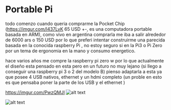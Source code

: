 # Portable Pi

todo comenzo cuando queria comprarme la Pocket Chip (https://imgur.com/l437LvK 65 USD +-, es una computadora portable basada en ARM), como vivo en argentina comprarla me iba a salir alrededor de 6000 ars o 150 USD por lo que preferi intentar construirme una parecida basada en la conocida raspberry Pi , no estoy seguro si en la Pi3 o Pi Zero por un tema de ergonomia en la mano y consumo energetico.

hace varios años me compre la raspberry pi zero w por lo que actualmente el diseño esta pensado en esta pero en un futuro no muy lejano (si llego a conseguir una raspberry pi 3 o 2 del modelo B) pienso adaptarla a esta ya que posee 4 USB nativos, ethernet y un hdmi completo (un proble en esto es que pensaba poner la parte de los USB y el ethernet )






https://imgur.com/PwzQMJI
![alt text](https://imgur.com/PwzQMJI)

![alt text](https://github.com/lukaneco/PortablePi/blob/master/piportable%20v7/scheenshots/portablePi%20v7-brd.png)

